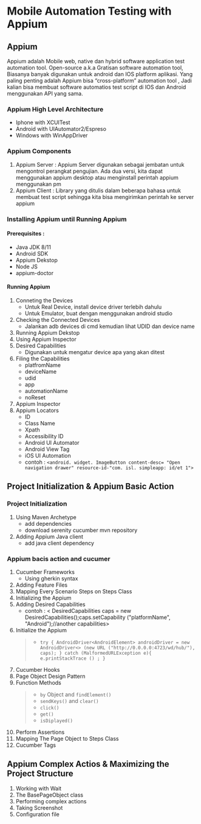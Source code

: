 # Mobile Automation Testing with Appium

## Appium
Appium adalah Mobile web, native dan hybrid software application test automation tool. Open-source a.k.a Gratisan software automation tool, Biasanya banyak digunakan untuk android dan IOS platform aplikasi. Yang paling penting adalah Appium bisa “cross-platform” automation tool , Jadi kalian bisa membuat software automatios test script di IOS dan Android menggunakan API yang sama.

### Appium High Level Architecture
* Iphone with XCUITest
* Android with UIAutomator2/Espreso
* Windows with WinAppDriver

### Appium Components
1. Appium Server : Appium Server digunakan sebagai jembatan untuk mengontrol perangkat pengujian. Ada dua
versi, kita dapat menggunakan appium desktop atau menginstall perintah appium menggunakan pm
2. Appium Client : Library yang ditulis dalam beberapa bahasa untuk membuat test script sehingga kita bisa mengirimkan
perintah ke server appium

### Installing Appium until Running Appium
#### Prerequisites : 
* Java JDK 8/11
* Android SDK
* Appium Dekstop
* Node JS
* appium-doctor
#### Running Appium
1. Conneting the Devices
   * Untuk Real Device, install device driver terlebih dahulu
   * Untuk Emulator, buat dengan menggunakan android studio
2. Checking the Connected Devices
   * Jalankan adb devices di cmd kemudian lihat UDID dan device name
3. Running Appium Dekstop
4. Using Appium Inspector
5. Desired Capabilities
   * Digunakan untuk mengatur device apa yang akan ditest
6. Filing the Capabilities
   * platfromName
   * deviceName
   * udid
   * app
   * automationName
   * noReset
7. Appium Inspector
8. Appium Locators
   * ID
   * Class Name
   * Xpath
   * Accessibility ID
   * Android UI Automator
   * Android View Tag
   * iOS UI Automation
   * contoh : `<android. widget. ImageButton content-desc= "Open navigation drawer" resource-id-"com. isl. simpleapp: id/et 1">`

## Project Initialization & Appium Basic Action
### Project Initialization
1. Using Maven Archetype
   * add dependencies
   * download serenity cucumber mvn repository
2. Adding Appium Java client
   * add java client dependency
### Appium bacis action and cucumer
1. Cucumber Frameworks
   * Using gherkin syntax
2. Adding Feature Files
3. Mapping Every Scenario Steps on Steps Class
4. Initializing the Appium
5. Adding Desired Capabilities
   * contoh : &lt; DesiredCapabilities caps = new DesiredCapabilities();caps.setCapability ("platformName", "Android");//another capabilities&gt;
6. Initialize the Appium
   > - `try {
    AndroidDriver<AndroidElement> androidDriver = new
    AndroidDriver<> (new URL ("http://0.0.0.0:4723/wd/hub/"), caps);
    } catch (MalformedURLException e){
        e.printStackTrace () ;
    }`
7. Cucumber Hooks
8. Page Object Design Pattern
9. Function Methods
    > - `by` Object and `findElement()`
    > - `sendKeys()` and `clear()`
    > - `click()`
    > - `get()`
    > - `isDiplayed()`
9. Perform Assertions
10. Mapping The Page Object to Steps Class
11. Cucumber Tags

## Appium Complex Actios & Maximizing the Project Structure
1. Working with Wait
2. The BasePageObject class
3. Performing complex actions
4. Taking Screenshot
5. Configuration file


